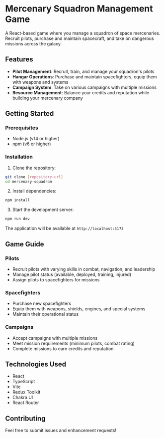 # Mercenary Squadron Management Game

A React-based game where you manage a squadron of space mercenaries. Recruit pilots, purchase and maintain spacecraft, and take on dangerous missions across the galaxy.

## Features

- **Pilot Management**: Recruit, train, and manage your squadron's pilots
- **Hangar Operations**: Purchase and maintain spacefighters, equip them with weapons and systems
- **Campaign System**: Take on various campaigns with multiple missions
- **Resource Management**: Balance your credits and reputation while building your mercenary company

## Getting Started

### Prerequisites

- Node.js (v14 or higher)
- npm (v6 or higher)

### Installation

1. Clone the repository:
```bash
git clone [repository-url]
cd mercenary-squadron
```

2. Install dependencies:
```bash
npm install
```

3. Start the development server:
```bash
npm run dev
```

The application will be available at `http://localhost:5173`

## Game Guide

### Pilots
- Recruit pilots with varying skills in combat, navigation, and leadership
- Manage pilot status (available, deployed, training, injured)
- Assign pilots to spacefighters for missions

### Spacefighters
- Purchase new spacefighters
- Equip them with weapons, shields, engines, and special systems
- Maintain their operational status

### Campaigns
- Accept campaigns with multiple missions
- Meet mission requirements (minimum pilots, combat rating)
- Complete missions to earn credits and reputation

## Technologies Used

- React
- TypeScript
- Vite
- Redux Toolkit
- Chakra UI
- React Router

## Contributing

Feel free to submit issues and enhancement requests!
